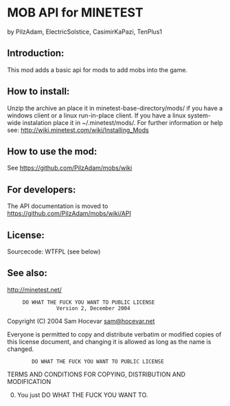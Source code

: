 # MOB API for MINETEST
by PilzAdam, ElectricSolstice, CasimirKaPazi, TenPlus1

## Introduction:
This mod adds a basic api for mods to add mobs into the game.

## How to install:
Unzip the archive an place it in minetest-base-directory/mods/
if you have a windows client or a linux run-in-place client. If you have
a linux system-wide instalation place it in ~/.minetest/mods/.
For further information or help see:
http://wiki.minetest.com/wiki/Installing_Mods

## How to use the mod:
See https://github.com/PilzAdam/mobs/wiki

## For developers:
The API documentation is moved to https://github.com/PilzAdam/mobs/wiki/API

## License:
Sourcecode: WTFPL (see below)

## See also:
http://minetest.net/

         DO WHAT THE FUCK YOU WANT TO PUBLIC LICENSE
                    Version 2, December 2004

 Copyright (C) 2004 Sam Hocevar <sam@hocevar.net>

 Everyone is permitted to copy and distribute verbatim or modified
 copies of this license document, and changing it is allowed as long
 as the name is changed.

            DO WHAT THE FUCK YOU WANT TO PUBLIC LICENSE
   TERMS AND CONDITIONS FOR COPYING, DISTRIBUTION AND MODIFICATION

  0. You just DO WHAT THE FUCK YOU WANT TO. 
